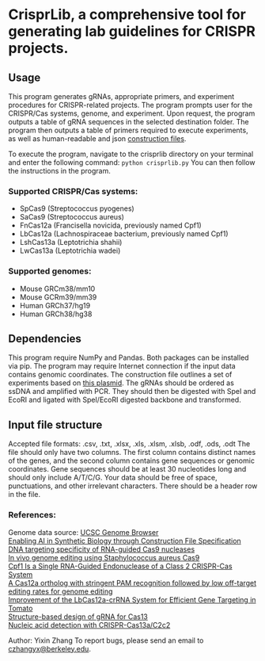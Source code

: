 # CrisprLib, a comprehensive tool for generating lab guidelines for CRISPR projects.

## Usage
This program generates gRNAs, appropriate primers, and experiment procedures for CRISPR-related projects. The program prompts user for the CRISPR/Cas systems, genome, and experiment. Upon request, the program outputs a table of gRNA sequences in the selected destination folder. The program then outputs a table of primers required to execute experiments, as well as human-readable and json [construction files](https://doi.org/10.1101/2023.06.28.546630).

To execute the program, navigate to the crisprlib directory on your terminal and enter the following command:
```python crisprlib.py```
You can then follow the instructions in the program.

### Supported CRISPR/Cas systems:
- SpCas9 (Streptococcus pyogenes)
- SaCas9 (Streptococcus aureus)
- FnCas12a (Francisella novicida, previously named Cpf1)
- LbCas12a (Lachnospiraceae bacterium, previously named Cpf1)
- LshCas13a (Leptotrichia shahii)
- LwCas13a (Leptotrichia wadei)
### Supported genomes:
- Mouse GRCm38/mm10
- Mouse GCRm39/mm39
- Human GRCh37/hg19
- Human GRCh38/hg38

## Dependencies
This program require NumPy and Pandas. Both packages can be installed via pip.
The program may require Internet connection if the input data contains genomic coordinates.
The construction file outlines a set of experiments based on [this plasmid](https://www.addgene.org/62226/). The gRNAs should be ordered as ssDNA and amplified with PCR. They should then be digested with SpeI and EcoRI and ligated with SpeI/EcoRI digested backbone and transformed.

## Input file structure
Accepted file formats: .csv, .txt, .xlsx, .xls, .xlsm, .xlsb, .odf, .ods, .odt
The file should only have two columns. The first column contains distinct names of the genes, and the second column contains gene sequences or genomic coordinates. Gene sequences should be at least 30 nucleotides long and should only include A/T/C/G. Your data should be free of space, punctuations, and other irrelevant characters. There should be a header row in the file.

### References:
Genome data source: [UCSC Genome Browser](https://genome.ucsc.edu)  
[Enabling AI in Synthetic Biology through Construction File Specification](https://doi.org/10.1101/2023.06.28.546630)  
[DNA targeting specificity of RNA-guided Cas9 nucleases](https://doi.org/10.1038/nbt.2647)  
[In vivo genome editing using Staphylococcus aureus Cas9](https://doi.org/10.1038/nature14299)  
[Cpf1 Is a Single RNA-Guided Endonuclease of a Class 2 CRISPR-Cas System](https://doi.org/10.1016/j.cell.2015.09.038)  
[A Cas12a ortholog with stringent PAM recognition followed by low off-target editing rates for genome editing](https://doi.org/10.1186/s13059-020-01989-2)  
[Improvement of the LbCas12a-crRNA System for Efficient Gene Targeting in Tomato](https://doi.org/10.3389/fpls.2021.722552)  
[Structure-based design of gRNA for Cas13](https://doi.org/10.1038/s41598-020-68459-4)  
[Nucleic acid detection with CRISPR-Cas13a/C2c2](https://doi.org/10.1126/science.aam9321)  

Author: Yixin Zhang
To report bugs, please send an email to czhangyx@berkeley.edu.